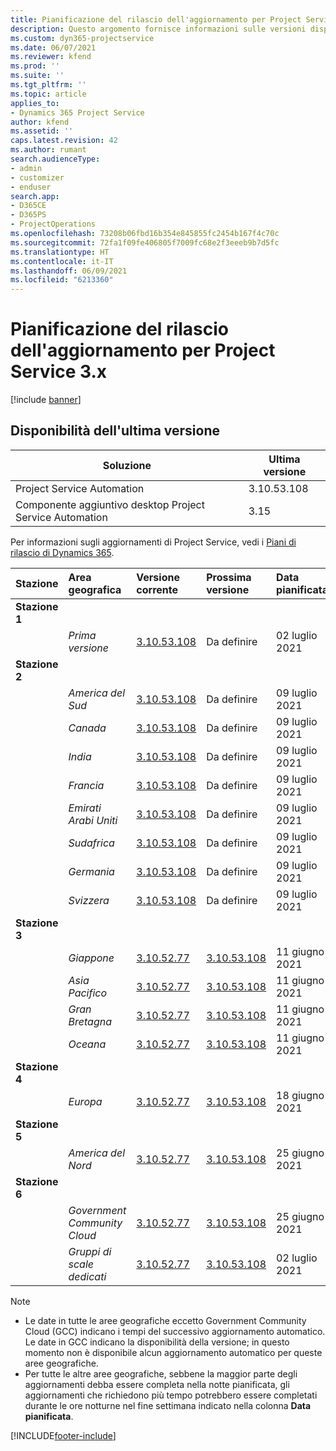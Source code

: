 ```yaml
---
title: Pianificazione del rilascio dell'aggiornamento per Project Service 3.x
description: Questo argomento fornisce informazioni sulle versioni disponibili e future di Dynamics 365 Project Service Automation.
ms.custom: dyn365-projectservice
ms.date: 06/07/2021
ms.reviewer: kfend
ms.prod: ''
ms.suite: ''
ms.tgt_pltfrm: ''
ms.topic: article
applies_to:
- Dynamics 365 Project Service
author: kfend
ms.assetid: ''
caps.latest.revision: 42
ms.author: rumant
search.audienceType:
- admin
- customizer
- enduser
search.app:
- D365CE
- D365PS
- ProjectOperations
ms.openlocfilehash: 73208b06fbd16b354e845855fc2454b167f4c70c
ms.sourcegitcommit: 72fa1f09fe406805f7009fc68e2f3eeeb9b7d5fc
ms.translationtype: HT
ms.contentlocale: it-IT
ms.lasthandoff: 06/09/2021
ms.locfileid: "6213360"
---
```

# <a name="update-release-schedule-for-project-service-3x"></a>Pianificazione del rilascio dell'aggiornamento per Project Service 3.x

[!include [banner](../includes/psa-now-project-operations.md)]

## <a name="latest-version-availability"></a>Disponibilità dell'ultima versione

| Soluzione  | Ultima versione |
|-------|----|
| Project Service Automation    | 3.10.53.108 |
| Componente aggiuntivo desktop Project Service Automation                | 3.15          |

Per informazioni sugli aggiornamenti di Project Service, vedi i [Piani di rilascio di Dynamics 365](/dynamics365/release-plans/). 

| Stazione  | Area geografica | Versione corrente | Prossima versione |  Data pianificata
| :---   | :---   | :---   | :---   |:---   |         
|<strong>Stazione 1</strong> | |  |  | |
| | <i>Prima versione</i> | [3.10.53.108](whats-new-ur-32.md) | Da definire | 02 luglio 2021
|<strong>Stazione 2</strong> | |  |  | |
| | <i>America del Sud</i> | [3.10.53.108](whats-new-ur-32.md) | Da definire | 09 luglio 2021
| | <i>Canada</i> | [3.10.53.108](whats-new-ur-32.md) | Da definire | 09 luglio 2021
| | <i>India</i> | [3.10.53.108](whats-new-ur-32.md) | Da definire | 09 luglio 2021
| | <i>Francia</i> | [3.10.53.108](whats-new-ur-32.md) | Da definire | 09 luglio 2021
| | <i>Emirati Arabi Uniti</i> | [3.10.53.108](whats-new-ur-32.md) | Da definire | 09 luglio 2021
| | <i>Sudafrica</i> | [3.10.53.108](whats-new-ur-32.md) | Da definire | 09 luglio 2021
| | <i>Germania</i> | [3.10.53.108](whats-new-ur-32.md) | Da definire | 09 luglio 2021
| | <i>Svizzera</i> | [3.10.53.108](whats-new-ur-32.md) | Da definire | 09 luglio 2021
|<strong>Stazione 3</strong> | |  |  | |
| | <i>Giappone</i> | [3.10.52.77](whats-new-ur-31.md) | [3.10.53.108](whats-new-ur-32.md) | 11 giugno 2021
| | <i>Asia Pacifico</i> | [3.10.52.77](whats-new-ur-31.md) | [3.10.53.108](whats-new-ur-32.md) | 11 giugno 2021
| | <i>Gran Bretagna</i> | [3.10.52.77](whats-new-ur-31.md) | [3.10.53.108](whats-new-ur-32.md) | 11 giugno 2021
| | <i>Oceana</i> | [3.10.52.77](whats-new-ur-31.md) | [3.10.53.108](whats-new-ur-32.md) | 11 giugno 2021
|<strong>Stazione 4</strong> | |  |  | |
| | <i>Europa</i> | [3.10.52.77](whats-new-ur-31.md) | [3.10.53.108](whats-new-ur-32.md) | 18 giugno 2021
|<strong>Stazione 5</strong> | |  |  | |
| | <i>America del Nord</i> | [3.10.52.77](whats-new-ur-31.md) | [3.10.53.108](whats-new-ur-32.md) | 25 giugno 2021
|<strong>Stazione 6</strong> | |  |  | |
| | <i>Government Community Cloud</i> | [3.10.52.77](whats-new-ur-31.md) | [3.10.53.108](whats-new-ur-32.md) | 25 giugno 2021
| | <i>Gruppi di scale dedicati</i> | [3.10.52.77](whats-new-ur-31.md) | [3.10.53.108](whats-new-ur-32.md) | 02 luglio 2021

>[!Note]
> - Le date in tutte le aree geografiche eccetto Government Community Cloud (GCC) indicano i tempi del successivo aggiornamento automatico. Le date in GCC indicano la disponibilità della versione; in questo momento non è disponibile alcun aggiornamento automatico per queste aree geografiche.
> - Per tutte le altre aree geografiche, sebbene la maggior parte degli aggiornamenti debba essere completa nella notte pianificata, gli aggiornamenti che richiedono più tempo potrebbero essere completati durante le ore notturne nel fine settimana indicato nella colonna **Data pianificata**.


[!INCLUDE[footer-include](../includes/footer-banner.md)]
